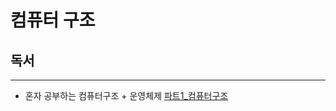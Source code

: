 # 컴퓨터 구조


## 독서

---
- 혼자 공부하는 컴퓨터구조 + 운영체제 [파트1_컴퓨터구조](..%2F..%2F%EB%8F%85%EC%84%9C%2F%EC%9A%B4%EC%98%81%EC%B2%B4%EC%A0%9C%2F%ED%98%BC%EC%9E%90_%EA%B3%B5%EB%B6%80%ED%95%98%EB%8A%94_%EC%BB%B4%ED%93%A8%ED%84%B0%EA%B5%AC%EC%A1%B0_%EC%9A%B4%EC%98%81%EC%B2%B4%EC%A0%9C%2F%ED%8C%8C%ED%8A%B81_%EC%BB%B4%ED%93%A8%ED%84%B0%EA%B5%AC%EC%A1%B0%2F%ED%8C%8C%ED%8A%B81_%EC%BB%B4%ED%93%A8%ED%84%B0%EA%B5%AC%EC%A1%B0.md) 

